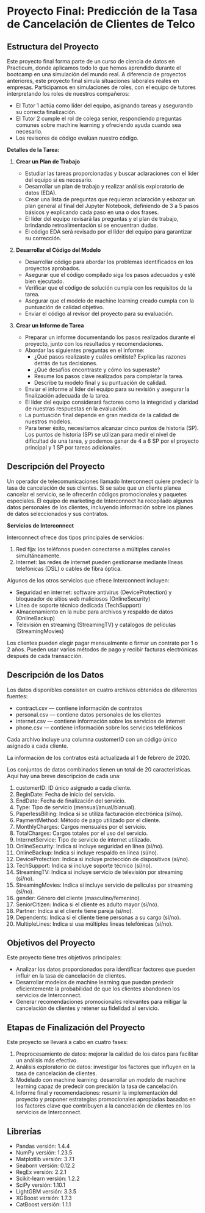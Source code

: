 # Proyecto Final: Predicción de la Tasa de Cancelación de Clientes de Telco

## Estructura del Proyecto

Este proyecto final forma parte de un curso de ciencia de datos en Practicum, donde aplicamos todo lo que hemos aprendido durante el bootcamp en una simulación del mundo real. A diferencia de proyectos anteriores, este proyecto final simula situaciones laborales reales en empresas. Participamos en simulaciones de roles, con el equipo de tutores interpretando los roles de nuestros compañeros:

- El Tutor 1 actúa como líder del equipo, asignando tareas y asegurando su correcta finalización.
- El Tutor 2 cumple el rol de colega senior, respondiendo preguntas comunes sobre machine learning y ofreciendo ayuda cuando sea necesario.
- Los revisores de código evalúan nuestro código.

**Detalles de la Tarea:**

1. **Crear un Plan de Trabajo**
   - Estudiar las tareas proporcionadas y buscar aclaraciones con el líder del equipo si es necesario.
   - Desarrollar un plan de trabajo y realizar análisis exploratorio de datos (EDA).
   - Crear una lista de preguntas que requieran aclaración y esbozar un plan general al final del Jupyter Notebook, definiendo de 3 a 5 pasos básicos y explicando cada paso en una o dos frases.
   - El líder del equipo revisará las preguntas y el plan de trabajo, brindando retroalimentación si se encuentran dudas.
   - El código EDA será revisado por el líder del equipo para garantizar su corrección.

2. **Desarrollar el Código del Modelo**
   - Desarrollar código para abordar los problemas identificados en los proyectos aprobados.
   - Asegurar que el código compilado siga los pasos adecuados y esté bien ejecutado.
   - Verificar que el código de solución cumpla con los requisitos de la tarea.
   - Asegurar que el modelo de machine learning creado cumpla con la puntuación de calidad objetivo.
   - Enviar el código al revisor del proyecto para su evaluación.

3. **Crear un Informe de Tarea**
   - Preparar un informe documentando los pasos realizados durante el proyecto, junto con los resultados y recomendaciones.
   - Abordar las siguientes preguntas en el informe:
     - ¿Qué pasos realizaste y cuáles omitiste? Explica las razones detrás de tus decisiones.
     - ¿Qué desafíos encontraste y cómo los superaste?
     - Resume los pasos clave realizados para completar la tarea.
     - Describe tu modelo final y su puntuación de calidad.
   - Enviar el informe al líder del equipo para su revisión y asegurar la finalización adecuada de la tarea.
   - El líder del equipo considerará factores como la integridad y claridad de nuestras respuestas en la evaluación.
   - La puntuación final depende en gran medida de la calidad de nuestros modelos.
   - Para tener éxito, necesitamos alcanzar cinco puntos de historia (SP). Los puntos de historia (SP) se utilizan para medir el nivel de dificultad de una tarea, y podemos ganar de 4 a 6 SP por el proyecto principal y 1 SP por tareas adicionales.

## Descripción del Proyecto

Un operador de telecomunicaciones llamado Interconnect quiere predecir la tasa de cancelación de sus clientes. Si se sabe que un cliente planea cancelar el servicio, se le ofrecerán códigos promocionales y paquetes especiales. El equipo de marketing de Interconnect ha recopilado algunos datos personales de los clientes, incluyendo información sobre los planes de datos seleccionados y sus contratos.

**Servicios de Interconnect**

Interconnect ofrece dos tipos principales de servicios:

1. Red fija: los teléfonos pueden conectarse a múltiples canales simultáneamente.
2. Internet: las redes de internet pueden gestionarse mediante líneas telefónicas (DSL) o cables de fibra óptica.

Algunos de los otros servicios que ofrece Interconnect incluyen:

- Seguridad en internet: software antivirus (DeviceProtection) y bloqueador de sitios web maliciosos (OnlineSecurity)
- Línea de soporte técnico dedicada (TechSupport)
- Almacenamiento en la nube para archivos y respaldo de datos (OnlineBackup)
- Televisión en streaming (StreamingTV) y catálogos de películas (StreamingMovies)

Los clientes pueden elegir pagar mensualmente o firmar un contrato por 1 o 2 años. Pueden usar varios métodos de pago y recibir facturas electrónicas después de cada transacción.

## Descripción de los Datos

Los datos disponibles consisten en cuatro archivos obtenidos de diferentes fuentes:

- contract.csv — contiene información de contratos
- personal.csv — contiene datos personales de los clientes
- internet.csv — contiene información sobre los servicios de internet
- phone.csv — contiene información sobre los servicios telefónicos

Cada archivo incluye una columna customerID con un código único asignado a cada cliente.

La información de los contratos está actualizada al 1 de febrero de 2020.

Los conjuntos de datos combinados tienen un total de 20 características. Aquí hay una breve descripción de cada una:

1. customerID: ID único asignado a cada cliente.
2. BeginDate: Fecha de inicio del servicio.
3. EndDate: Fecha de finalización del servicio.
4. Type: Tipo de servicio (mensual/anual/bianual).
5. PaperlessBilling: Indica si se utiliza facturación electrónica (sí/no).
6. PaymentMethod: Método de pago utilizado por el cliente.
7. MonthlyCharges: Cargos mensuales por el servicio.
8. TotalCharges: Cargos totales por el uso del servicio.
9. InternetService: Tipo de servicio de internet utilizado.
10. OnlineSecurity: Indica si incluye seguridad en línea (sí/no).
11. OnlineBackup: Indica si incluye respaldo en línea (sí/no).
12. DeviceProtection: Indica si incluye protección de dispositivos (sí/no).
13. TechSupport: Indica si incluye soporte técnico (sí/no).
14. StreamingTV: Indica si incluye servicio de televisión por streaming (sí/no).
15. StreamingMovies: Indica si incluye servicio de películas por streaming (sí/no).
16. gender: Género del cliente (masculino/femenino).
17. SeniorCitizen: Indica si el cliente es adulto mayor (sí/no).
18. Partner: Indica si el cliente tiene pareja (sí/no).
19. Dependents: Indica si el cliente tiene personas a su cargo (sí/no).
20. MultipleLines: Indica si usa múltiples líneas telefónicas (sí/no).

## Objetivos del Proyecto

Este proyecto tiene tres objetivos principales:

- Analizar los datos proporcionados para identificar factores que pueden influir en la tasa de cancelación de clientes.
- Desarrollar modelos de machine learning que puedan predecir eficientemente la probabilidad de que los clientes abandonen los servicios de Interconnect.
- Generar recomendaciones promocionales relevantes para mitigar la cancelación de clientes y retener su fidelidad al servicio.

## Etapas de Finalización del Proyecto

Este proyecto se llevará a cabo en cuatro fases:

1. Preprocesamiento de datos: mejorar la calidad de los datos para facilitar un análisis más efectivo.
2. Análisis exploratorio de datos: investigar los factores que influyen en la tasa de cancelación de clientes.
3. Modelado con machine learning: desarrollar un modelo de machine learning capaz de predecir con precisión la tasa de cancelación.
4. Informe final y recomendaciones: resumir la implementación del proyecto y proponer estrategias promocionales apropiadas basadas en los factores clave que contribuyen a la cancelación de clientes en los servicios de Interconnect.

## Librerías

- Pandas versión: 1.4.4
- NumPy versión: 1.23.5
- Matplotlib versión: 3.7.1
- Seaborn versión: 0.12.2
- RegEx versión: 2.2.1
- Scikit-learn versión: 1.2.2
- SciPy versión: 1.10.1
- LightGBM versión: 3.3.5
- XGBoost versión: 1.7.3
- CatBoost versión: 1.1.1